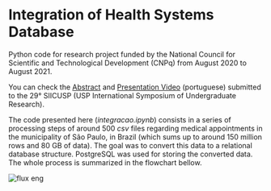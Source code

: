 # Integration of Health Systems Database

Python code for research project funded by the National Council for Scientific and Technological Development (CNPq) from August 2020 to August 2021.

You can check the [Abstract]() and [Presentation Video]() (portuguese) submitted to the 29° SIICUSP (USP International Symposium of Undergraduate Research).

The code presented here (*integracao.ipynb*) consists in a series of processing steps of around 500 *csv* files regarding medical appointments in the municipality of São Paulo, in Brazil (which sums up to around 150 million rows and 80 GB of data). The goal was to convert this data to a relational database structure. PostgreSQL was used for storing the converted data. The whole process is summarized in the flowchart bellow. 

![flux eng](https://user-images.githubusercontent.com/70666266/146440271-f10eda7e-43c5-41bb-a1fe-2dcd73f65022.png)
